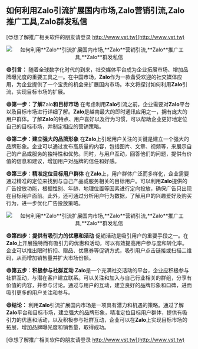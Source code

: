 ## **如何利用**Zalo**引流扩展国内市场,**Zalo**营销引流,**Zalo**推广工具,**Zalo**群发私信**

[😍想了解推广相关软件的朋友请登录 http://www.vst.tw](http://www.vst.tw)

 <center><img src="https://vst.tw/MP4/tuiguang/png/1.png" alt="如何利用**Zalo**引流扩展国内市场,**Zalo**营销引流,**Zalo**推广工具,**Zalo**群发私信"></center>

**😄引言：**
随着全球数字化时代的到来，社交媒体平台成为企业拓展市场、增加品牌曝光度的重要工具之一。在中国市场，**Zalo**作为一款备受欢迎的社交媒体应用，为企业提供了一个宝贵的机会来扩展国内市场。本文将探讨如何利用**Zalo**引流，实现目标市场的扩展。

**😄第一步：了解**Zalo**和目标市场**
在考虑利用**Zalo**引流之前，企业需要对**Zalo**平台以及目标市场进行详细了解。**Zalo**是越南最大的即时通讯应用之一，拥有庞大的用户群体。了解**Zalo**的特点、用户喜好以及行为习惯，可以帮助企业更好地定位自己的目标市场，并制定相应的营销策略。

**😄第二步：建立强大的品牌形象**
在**Zalo**上引起用户关注的关键是建立一个强大的品牌形象。企业可以通过发布高质量的内容，包括图片、文章、视频等，来展示自己的产品或服务的独特性和优势。同时，与用户互动，回答他们的问题，提供有价值的信息和建议，增加用户对品牌的信任和好感。

**😄第三步：精准定位目标用户群体**
在**Zalo**上，用户群体广泛而多样化，企业需要通过精准的定位来找到与自己产品或服务相关的目标用户。可以利用**Zalo**提供的广告投放功能，根据性别、年龄、地理位置等因素进行定向投放，确保广告只出现在目标用户面前。此外，还可通过分析用户行为数据，了解用户的兴趣爱好及购买行为，进一步优化广告投放策略。

 <center><img src="https://vst.tw/MP4/tuiguang/png/6.png" alt="如何利用**Zalo**引流扩展国内市场,**Zalo**营销引流,**Zalo**推广工具,**Zalo**群发私信"></center>

**😄第四步：提供有吸引力的优惠和活动**
促销活动是吸引用户的重要手段之一。在**Zalo**上开展独特而有吸引力的优惠和活动，可以有效提高用户参与度和转化率。企业可以推出限时折扣、赠品、优惠券等促销方式，吸引用户点击链接或扫描二维码，从而增加销售量并扩大市场份额。

**😄第五步：积极参与社群互动**
**Zalo**是一个充满社交活动的平台，企业应积极参与社群互动，与潜在客户建立联系。可以关注和加入与自己行业相关的群组，分享有价值的内容，并参与讨论。通过与用户的互动，建立良好的品牌形象和口碑，进而吸引更多的用户关注和参与。

**😄结论：**
利用**Zalo**引流扩展国内市场是一项具有潜力和机遇的策略。通过了解**Zalo**平台和目标市场，建立强大的品牌形象，精准定位目标用户群体，提供有吸引力的优惠和活动，以及积极参与社群互动，企业可以在**Zalo**上实现目标市场的拓展，增加品牌曝光度和销售量，取得成功。

[😍想了解推广相关软件的朋友请登录 http://www.vst.tw](http://www.vst.tw)



